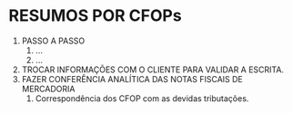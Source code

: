 # RESUMOS POR **CFOPs**

1. PASSO A PASSO
   1. ...
   2. ...
2. TROCAR INFORMAÇÕES COM O CLIENTE PARA VALIDAR A ESCRITA.
3. FAZER CONFERÊNCIA ANALÍTICA DAS NOTAS FISCAIS DE MERCADORIA
    1. Correspondência dos CFOP com as devidas tributações.
